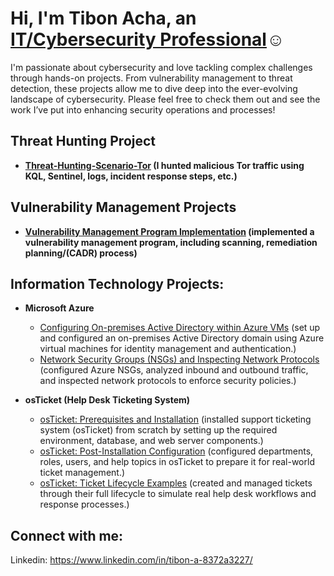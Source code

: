 <h1>Hi, I'm Tibon Acha, an <a href="https://www.linkedin.com/in/tibon-acha-8372a3227/">IT/Cybersecurity Professional</a>☺</h1>

I'm passionate about cybersecurity and love tackling complex challenges through hands-on projects. From vulnerability management to threat detection, these projects allow me to dive deep into the ever-evolving landscape of cybersecurity. Please feel free to check them out and see the work I’ve put into enhancing security operations and processes!

## Threat Hunting Project

- **[Threat-Hunting-Scenario-Tor](https://github.com/Tacha8/threat-hunting-scenario-tor)  (I hunted malicious Tor traffic using KQL, Sentinel, logs, incident response steps, etc.)**

## Vulnerability Management Projects

- **[Vulnerability Management Program Implementation](https://github.com/Tacha8/vulnerability-management-program-) (implemented a vulnerability management program, including scanning, remediation planning/(CADR) process)**


<h2> Information Technology Projects:</h2>


- <b>Microsoft Azure</b>
  - [Configuring On-premises Active Directory within Azure VMs](https://github.com/Tacha8/configure-ad) (set up and configured an on-premises Active Directory domain using Azure virtual machines for identity management and authentication.)
  - [Network Security Groups (NSGs) and Inspecting Network Protocols](https://github.com/Tacha8/azure-network-protocols) (configured Azure NSGs, analyzed inbound and outbound traffic, and inspected network protocols to enforce security policies.)

- <b>osTicket (Help Desk Ticketing System)</b>
  - [osTicket: Prerequisites and Installation](https://github.com/Tacha8/osticket-prereqs) (installed support ticketing system (osTicket) from scratch by setting up the required environment, database, and web server components.)
  - [osTicket: Post-Installation Configuration](https://github.com/Tacha8/post-install-config) (configured departments, roles, users, and help topics in osTicket to prepare it for real-world ticket management.)
  - [osTicket: Ticket Lifecycle Examples](https://github.com/Tacha8/ticket-lifecycle) (created and managed tickets through their full lifecycle to simulate real help desk workflows and response processes.)

<h2> Connect with me:</h2>

Linkedin: https://www.linkedin.com/in/tibon-a-8372a3227/
<!--
**Tacha8/Tacha8** is a ✨ _special_ ✨ repository because its `README.md` (this file) appears on your GitHub profile.

Here are some ideas to get you started:

- 🔭 I’m currently working on ...
- 🌱 I’m currently learning ...
- 👯 I’m looking to collaborate on ...
- 🤔 I’m looking for help with ...
- 💬 Ask me about ...
- 📫 How to reach me: ...
- 😄 Pronouns: ...
- ⚡ Fun fact: ...
-->

